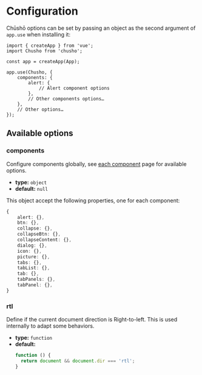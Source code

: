 # Configuration

Chūshō options can be set by passing an object as the second argument of `app.use` when installing it:

```js{6-14}
import { createApp } from 'vue';
import Chusho from 'chusho';

const app = createApp(App);

app.use(Chusho, {
    components: {
        alert: {
            // Alert component options
        },
        // Other components options…
    },
    // Other options…
});
```

## Available options

### components

Configure components globally, see [each component](/guide/components) page for available options.

- **type:** `object`
- **default:** `null`

This object accept the following properties, one for each component:

```ts
{
    alert: {},
    btn: {},
    collapse: {},
    collapseBtn: {},
    collapseContent: {},
    dialog: {},
    icon: {},
    picture: {},
    tabs: {},
    tabList: {},
    tab: {},
    tabPanels: {},
    tabPanel: {},
}
```

### rtl

Define if the current document direction is Right-to-left. This is used internally to adapt some behaviors.

- **type:** `function`
- **default:**
  ```js
  function () {
    return document && document.dir === 'rtl';
  }
  ```
